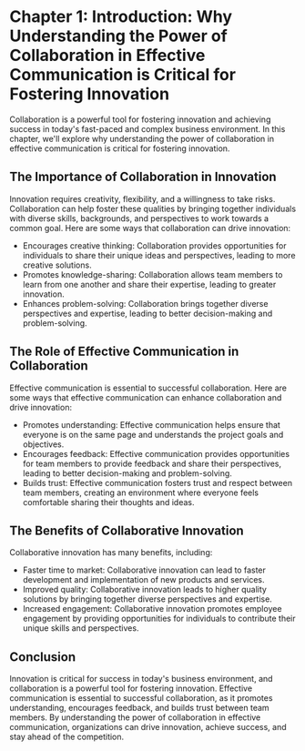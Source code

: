 Chapter 1: Introduction: Why Understanding the Power of Collaboration in Effective Communication is Critical for Fostering Innovation
=====================================================================================================================================

Collaboration is a powerful tool for fostering innovation and achieving success in today's fast-paced and complex business environment. In this chapter, we'll explore why understanding the power of collaboration in effective communication is critical for fostering innovation.

The Importance of Collaboration in Innovation
---------------------------------------------

Innovation requires creativity, flexibility, and a willingness to take risks. Collaboration can help foster these qualities by bringing together individuals with diverse skills, backgrounds, and perspectives to work towards a common goal. Here are some ways that collaboration can drive innovation:

* Encourages creative thinking: Collaboration provides opportunities for individuals to share their unique ideas and perspectives, leading to more creative solutions.
* Promotes knowledge-sharing: Collaboration allows team members to learn from one another and share their expertise, leading to greater innovation.
* Enhances problem-solving: Collaboration brings together diverse perspectives and expertise, leading to better decision-making and problem-solving.

The Role of Effective Communication in Collaboration
----------------------------------------------------

Effective communication is essential to successful collaboration. Here are some ways that effective communication can enhance collaboration and drive innovation:

* Promotes understanding: Effective communication helps ensure that everyone is on the same page and understands the project goals and objectives.
* Encourages feedback: Effective communication provides opportunities for team members to provide feedback and share their perspectives, leading to better decision-making and problem-solving.
* Builds trust: Effective communication fosters trust and respect between team members, creating an environment where everyone feels comfortable sharing their thoughts and ideas.

The Benefits of Collaborative Innovation
----------------------------------------

Collaborative innovation has many benefits, including:

* Faster time to market: Collaborative innovation can lead to faster development and implementation of new products and services.
* Improved quality: Collaborative innovation leads to higher quality solutions by bringing together diverse perspectives and expertise.
* Increased engagement: Collaborative innovation promotes employee engagement by providing opportunities for individuals to contribute their unique skills and perspectives.

Conclusion
----------

Innovation is critical for success in today's business environment, and collaboration is a powerful tool for fostering innovation. Effective communication is essential to successful collaboration, as it promotes understanding, encourages feedback, and builds trust between team members. By understanding the power of collaboration in effective communication, organizations can drive innovation, achieve success, and stay ahead of the competition.
